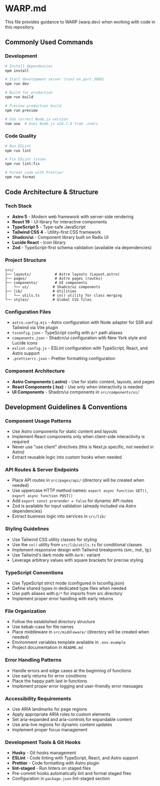 # WARP.md

This file provides guidance to WARP (warp.dev) when working with code in this repository.

## Commonly Used Commands

### Development

```bash
# Install dependencies
npm install

# Start development server (runs on port 3000)
npm run dev

# Build for production
npm run build

# Preview production build
npm run preview

# Use correct Node.js version
nvm use  # Uses Node.js v24.7.0 from .nvmrc
```

### Code Quality

```bash
# Run ESLint
npm run lint

# Fix ESLint issues
npm run lint:fix

# Format code with Prettier
npm run format
```

## Code Architecture & Structure

### Tech Stack

- **Astro 5** - Modern web framework with server-side rendering
- **React 19** - UI library for interactive components
- **TypeScript 5** - Type-safe JavaScript
- **Tailwind CSS 4** - Utility-first CSS framework
- **Shadcn/ui** - Component library built on Radix UI
- **Lucide React** - Icon library
- **Zod** - TypeScript-first schema validation (available via dependencies)

### Project Structure

```
src/
├── layouts/           # Astro layouts (Layout.astro)
├── pages/             # Astro pages (routes)
├── components/        # UI components
│   └── ui/           # Shadcn/ui components
├── lib/              # Utilities
│   └── utils.ts      # cn() utility for class merging
└── styles/           # Global CSS files
```

### Configuration Files

- `astro.config.mjs` - Astro configuration with Node adapter for SSR and Tailwind via Vite plugin
- `tsconfig.json` - TypeScript config with `@/*` path aliases
- `components.json` - Shadcn/ui configuration with New York style and Lucide icons
- `eslint.config.js` - ESLint configuration with TypeScript, React, and Astro support
- `.prettierrc.json` - Prettier formatting configuration

### Component Architecture

- **Astro Components (.astro)** - Use for static content, layouts, and pages
- **React Components (.tsx)** - Use only when interactivity is needed
- **UI Components** - Shadcn/ui components in `src/components/ui/`

## Development Guidelines & Conventions

### Component Usage Patterns

- Use Astro components for static content and layouts
- Implement React components only when client-side interactivity is required
- Never use "use client" directives (this is Next.js specific, not needed in Astro)
- Extract reusable logic into custom hooks when needed

### API Routes & Server Endpoints

- Place API routes in `src/pages/api/` (directory will be created when needed)
- Use uppercase HTTP method names: `export async function GET()`, `export async function POST()`
- Add `export const prerender = false` for dynamic API routes
- Zod is available for input validation (already included via Astro dependencies)
- Extract business logic into services in `src/lib/`

### Styling Guidelines

- Use Tailwind CSS utility classes for styling
- Use the `cn()` utility from `src/lib/utils.ts` for conditional classes
- Implement responsive design with Tailwind breakpoints (sm:, md:, lg:)
- Use Tailwind's dark mode with `dark:` variant
- Leverage arbitrary values with square brackets for precise styling

### TypeScript Conventions

- Use TypeScript strict mode (configured in tsconfig.json)
- Define shared types in dedicated type files when needed
- Use path aliases with `@/*` for imports from src directory
- Implement proper error handling with early returns

### File Organization

- Follow the established directory structure
- Use kebab-case for file names
- Place middleware in `src/middleware/` (directory will be created when needed)
- Environment variables template available in `.env.example`
- Project documentation in `README.md`

### Error Handling Patterns

- Handle errors and edge cases at the beginning of functions
- Use early returns for error conditions
- Place the happy path last in functions
- Implement proper error logging and user-friendly error messages

### Accessibility Requirements

- Use ARIA landmarks for page regions
- Apply appropriate ARIA roles to custom elements
- Set aria-expanded and aria-controls for expandable content
- Use aria-live regions for dynamic content updates
- Implement proper focus management

### Development Tools & Git Hooks

- **Husky** - Git hooks management
- **ESLint** - Code linting with TypeScript, React, and Astro support
- **Prettier** - Code formatting with Astro plugin
- **lint-staged** - Run linters on staged files
- Pre-commit hooks automatically lint and format staged files
- Configuration in `package.json` lint-staged section
